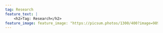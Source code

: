 ```yaml
---
tag: Research
feature_text: |
    <h2>Tag: Research</h2>
feature_image: feature_image: "https://picsum.photos/1300/400?image=989"
---
```

